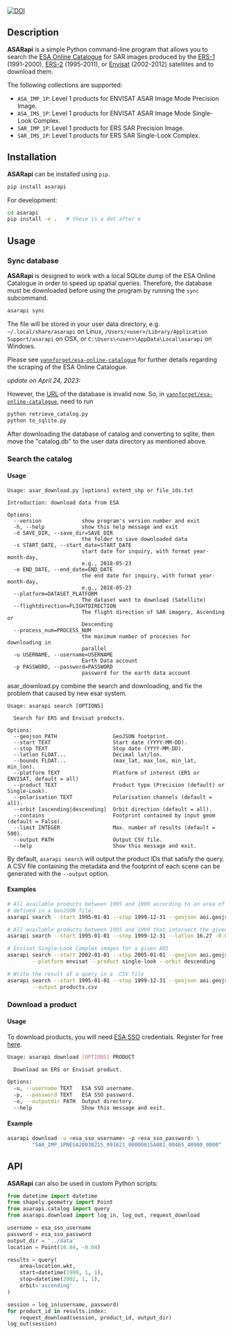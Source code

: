 [![DOI](https://zenodo.org/badge/145747919.svg)](https://zenodo.org/badge/latestdoi/145747919)

## Description

**ASARapi** is a simple Python command-line program that allows you to search the [ESA Online Catalogue](http://esar-ds.eo.esa.int/sxcat) for SAR images produced by the [ERS-1](https://earth.esa.int/web/sppa/mission-performance/esa-missions/ers-1) (1991-2000), [ERS-2](https://earth.esa.int/web/sppa/mission-performance/esa-missions/ers-2) (1995-2011), or [Envisat](https://earth.esa.int/web/sppa/mission-performance/esa-missions/envisat) (2002-2012) satellites and to download them.

The following collections are supported:

* `ASA_IMP_1P`: Level 1 products for ENVISAT ASAR Image Mode Precision Image.
* `ASA_IMS_1P`: Level 1 products for ENVISAT ASAR Image Mode Single-Look
  Complex.
* `SAR_IMP_1P`: Level 1 products for ERS SAR Precision Image.
* `SAR_IMS_1P`: Level 1 products for ERS SAR Single-Look Complex.

## Installation

**ASARapi** can be installed using `pip`.

```sh
pip install asarapi
```

For development:
```sh
cd asarapi
pip install -e .   # these is a dot after e
```

## Usage

### Sync database

**ASARapi** is designed to work with a local SQLite dump of the ESA Online Catalogue in order to speed up spatial queries. Therefore, the database must be downloaded before using the program by running the `sync` subcommand.

```bash
asarapi sync
```

The file will be stored in your user data directory, e.g. `~/.local/share/asarapi` on Linux, `/Users/<user>/Library/Application Support/asarapi` on OSX, or `C:\Users\<user>\AppData\Local\asarapi` on Windows.

Please see [`yannforget/esa-online-catalogue`](https://github.com/yannforget/esa-online-catalogue) for further details regarding the scraping of the ESA Online Catalogue.

*update on April 24, 2023:*

However, the [URL](http://data.yannforget.me/asarapi/catalog.db) of the database is invalid now. 
So, in [`yannforget/esa-online-catalogue`](https://github.com/yannforget/esa-online-catalogue), 
need to run 
```bash
python retrieve_catalog.py
python to_sqlite.py
```
After downloading the database of catalog and converting to sqlite, then move the "catalog.db" to the user data directory as mentioned above. 

### Search the catalog

#### Usage

```shell
Usage: asar_download.py [options] extent_shp or file_ids.txt

Introduction: download data from ESA

Options:
  --version             show program's version number and exit
  -h, --help            show this help message and exit
  -d SAVE_DIR, --save_dir=SAVE_DIR
                        the folder to save downloaded data
  -s START_DATE, --start_date=START_DATE
                        start date for inquiry, with format year-month-day,
                        e.g., 2018-05-23
  -e END_DATE, --end_date=END_DATE
                        the end date for inquiry, with format year-month-day,
                        e.g., 2018-05-23
  --platform=DATASET_PLATFORM
                        The dataset want to download (Satellite)
  --flightdirection=FLIGHTDIRECTION
                        The flight direction of SAR imagery, Ascending or
                        Descending
  --process_num=PROCESS_NUM
                        the maximum number of processes for downloading in
                        parallel
  -u USERNAME, --username=USERNAME
                        Earth Data account
  -p PASSWORD, --password=PASSWORD
                        password for the earth data account

```

asar_download.py combine the search and downloading, and fix the problem that 
caused by new esar system. 

```
Usage: asarapi search [OPTIONS]

  Search for ERS and Envisat products.

Options:
  --geojson PATH                  GeoJSON footprint.
  --start TEXT                    Start date (YYYY-MM-DD).
  --stop TEXT                     Stop date (YYYY-MM-DD).
  --latlon FLOAT...               Decimal lat/lon.
  --bounds FLOAT...               (max_lat, max_lon, min_lat, min_lon).
  --platform TEXT                 Platform of interest (ERS or ENVISAT, default = all)
  --product TEXT                  Product type (Precision (default) or Single-Look).
  --polarisation TEXT             Polarisation channels (default = all).
  --orbit [ascending|descending]  Orbit direction (default = all).
  --contains                      Footprint contained by input geom (default = False).
  --limit INTEGER                 Max. number of results (default = 500).
  --output PATH                   Output CSV file.
  --help                          Show this message and exit.
```

By default, `asarapi search` will output the product IDs that satisfy the query. A CSV file containing the metadata and the footprint of each scene can be generated with the `--output` option.

#### Examples

```sh
# All available products between 1995 and 1999 according to an area of interest
# defined in a GeoJSON file.
asarapi search --start 1995-01-01 --stop 1999-12-31 --geojson aoi.geojson

# All available products between 1995 and 1999 that intersect the given location
asarapi search --start 1995-01-01 --stop 1999-12-31 --latlon 16.27 -0.04

# Envisat Single-Look Complex images for a given AOI
asarapi search --start 2002-01-01 --stop 2005-01-01 --geojson aoi.geojson \
        --platform envisat --product single-look --orbit descending

# Write the result of a query in a .CSV file
asarapi search --start 1995-01-01 --stop 1999-12-31 --geojson aoi.geojson \
        --output products.csv
```

### Download a product

#### Usage

To download products, you will need [ESA SSO](https://eo-sso-idp.eo.esa.int) credentials. Register for free [here](https://eo-sso-idp.eo.esa.int/idp/umsso20/registration).

```sh
Usage: asarapi download [OPTIONS] PRODUCT

  Download an ERS or Envisat product.

Options:
  -u, --username TEXT   ESA SSO username.
  -p, --password TEXT   ESA SSO password.
  -o, --outputdir PATH  Output directory.
  --help                Show this message and exit.
```

#### Example

```sh
asarapi download -u <esa_sso_username> -p <esa_sso_password> \
        "SAR_IMP_1PNESA20030215_091621_00000015A081_00465_40900_0000"
```

## API

**ASARapi** can also be used in custom Python scripts:

```python
from datetime import datetime
from shapely.geometry import Point
from asarapi.catalog import query
from asarapi.download import log_in, log_out, request_download

username = esa_sso_username
password = esa_sso_password
output_dir = '../data'
location = Point(16.84, -0.04)

results = query(
    area=location.wkt,
    start=datetime(1999, 1, 1),
    stop=datetime(2002, 1, 1),
    orbit='ascending'
)

session = log_in(username, password)
for product_id in results.index:
    request_download(session, product_id, output_dir)
log_out(session)
```
